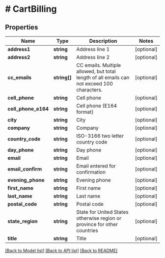 # # CartBilling

## Properties

Name | Type | Description | Notes
------------ | ------------- | ------------- | -------------
**address1** | **string** | Address line 1 | [optional]
**address2** | **string** | Address line 2 | [optional]
**cc_emails** | **string[]** | CC emails.  Multiple allowed, but total length of all emails can not exceed 100 characters. | [optional]
**cell_phone** | **string** | Cell phone | [optional]
**cell_phone_e164** | **string** | Cell phone (E164 format) | [optional]
**city** | **string** | City | [optional]
**company** | **string** | Company | [optional]
**country_code** | **string** | ISO-3166 two letter country code | [optional]
**day_phone** | **string** | Day phone | [optional]
**email** | **string** | Email | [optional]
**email_confirm** | **string** | Email entered for confirmation | [optional]
**evening_phone** | **string** | Evening phone | [optional]
**first_name** | **string** | First name | [optional]
**last_name** | **string** | Last name | [optional]
**postal_code** | **string** | Postal code | [optional]
**state_region** | **string** | State for United States otherwise region or province for other countries | [optional]
**title** | **string** | Title | [optional]

[[Back to Model list]](../../README.md#models) [[Back to API list]](../../README.md#endpoints) [[Back to README]](../../README.md)
